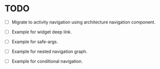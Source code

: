 # TODO

- [ ] Migrate to activity navigation using architecture navigation component.
- [ ] Example for widget deep link.
- [ ] Example for safe-args.
- [ ] Example for nested navigation graph.
- [ ] Example for conditional navigation.

